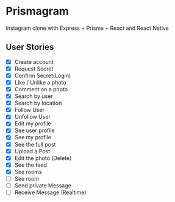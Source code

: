 # Prismagram
Instagram clone with Express + Prisma + React and React Native

## User Stories

- [x] Create account
- [x] Request Secret
- [x] Confirm Secret(Login)
- [x] Like / Unlike a photo
- [x] Comment on a photo
- [x] Search by user
- [x] Search by location
- [x] Follow User
- [x] Unfollow User
- [x] Edit my profile
- [x] See user profile
- [x] See my profile
- [x] See the full post
- [x] Upload a Post
- [x] Edit the photo (Delete)
- [x] See the feed
- [x] See rooms
- [ ] See room
- [ ] Send private Message
- [ ] Receive Message (Realtime)